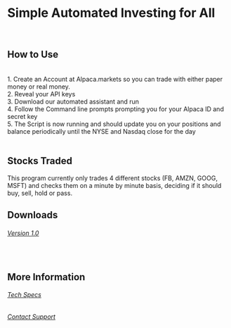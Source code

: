 # Simple Automated Investing for All

<br>
<h2> How to Use </h2>
<br>
1. Create an Account at Alpaca.markets so you can trade with either paper money or real money. <br>
2. Reveal your API keys<br>
3. Download our automated assistant and run <br>
4. Follow the Command line prompts prompting you for your Alpaca ID and secret key <br>
5. The Script is now running and should update you on your positions and balance periodically until the NYSE and Nasdaq close for the day <br>
<br>
<h2> Stocks Traded </h2>
This program currently only trades 4 different stocks (FB, AMZN, GOOG, MSFT) and checks them on a minute by minute basis, deciding if it should buy, sell, hold or pass. 
<br>
<h2> Downloads </h2>
<h6> <a href="dist/StockBot.exe">Version 1.0</a> </h6>
<br>
<h2> More Information </h2>
<h6> <a href="TechnologySpecs.md">Tech Specs</a> </h6>
<h6> <a href="Support.md">Contact Support</a>   </h6>
